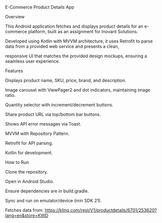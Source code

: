 E-Commerce Product Details App

Overview


This Android application fetches and displays product details for an e-commerce platform, built as an assignment for Inovant Solutions.

Developed using Kotlin with MVVM architecture, it uses Retrofit to parse data from a provided web service and presents a clean, 

responsive UI that matches the provided design mockups, ensuring a seamless user experience.


Features


Displays product name, SKU, price, brand, and description.

Image carousel with ViewPager2 and dot indicators, maintaining image ratio.

Quantity selector with increment/decrement buttons.

Share product URL via top/bottom bar buttons.

Shows API error messages via Toast.

MVVM with Repository Pattern.

Retrofit for API parsing.

Kotlin for development.


How to Run


Clone the repository.

Open in Android Studio.

Ensure dependencies are in build.gradle.

Sync and run on emulator/device (min SDK 21).

Fetches data from:
https://klinq.com/rest/V1/productdetails/6701/253620?lang=en&store=KWD



